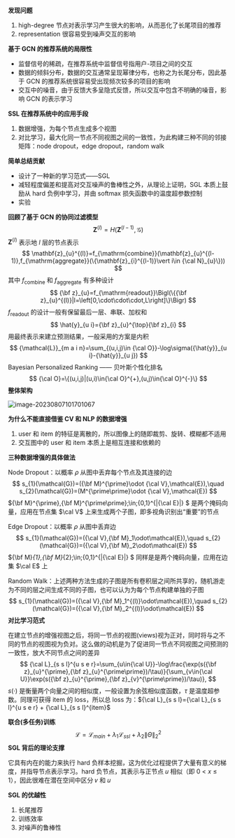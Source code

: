 **发现问题**

1. high-degree 节点对表示学习产生很大的影响，从而恶化了长尾项目的推荐
2. representation 很容易受到噪声交互的影响

**基于 GCN 的推荐系统的局限性**

- 监督信号的稀疏，在推荐系统中监督信号指用户-项目之间的交互
- 数据的倾斜分布，数据的交互通常呈现幂律分布，也称之为长尾分布，因此基于 GCN 的推荐系统很容易受出现频次较多的项目的影响
- 交互中的噪音，由于反馈大多呈隐式反馈，所以交互中包含不明确的噪音，影响 GCN 的表示学习

**SSL 在推荐系统中的应用手段**

1. 数据增强，为每个节点生成多个视图
2. 对比学习，最大化同一节点不同视图之间的一致性，为此构建三种不同的邻接矩阵：node dropout，edge dropout，random walk

**简单总结贡献**

- 设计了一种新的学习范式——SGL
- 减轻程度偏差和提高对交互噪声的鲁棒性之外，从理论上证明，SGL 本质上鼓励从 hard 负例中学习，并由 softmax 损失函数中的温度超参数控制
- 实验

**回顾了基于 GCN 的协同过滤模型**
$$
{\mathbf Z}^{\left(l\right)}={H}({\mathbf Z}^{\left(l-1\right)}, \mathcal G)
$$
${\mathbf Z}^{\left(l\right)}$ 表示地 $l$ 层的节点表示
$$
\mathbf{z}_{u}^{(l)}=f_{\mathrm{combine}}(\mathbf{z}_{u}^{(l-1)},f_{\mathrm{aggregate}}(\{\mathbf{z}_{i}^{(l-1)}\vert i\in {\cal N}_{u}\}))
$$
其中 $f_{\mathrm{combine}}$ 和 $f_{\mathrm{aggregate}}$ 有多种设计
$$
{\bf z}_{u}=f_{\mathrm{readout}}\Bigl(\{{\bf z}_{u}^{(l)}|l=\left[0,\cdot\cdot\cdot,L\right]\}\Bigr)
$$
$f_{\mathrm{readout}}$ 的设计一般有保留最后一层、串联、加权和
$$
\hat{y}_{u i}={\bf z}_{u}^{\top}{\bf z}_{i}
$$
用最终表示来建立预测结果，一般采用的方案是内积
$$
{\mathcal{L}}_{m a i n}=\sum_{(u,i,j)\in {\cal O}}-\log\sigma({\hat{y}}_{u i}-{\hat{y}}_{u j})
$$
Bayesian Personalized Ranking —— 贝叶斯个性化排名
$$
{\cal O}=\{(u,i,j)|(u,i)\in{\cal O}^{+},(u,j)\in{\cal O}^{-}\}
$$
**整体架构**

![image-20230807101701067](C:\Users\Asus\AppData\Roaming\Typora\typora-user-images\image-20230807101701067.png)

**为什么不能直接借鉴 CV 和 NLP 的数据增强**

1. user 和 item 的特征是离散的，所以图像上的随即裁剪、旋转、模糊都不适用
2. 交互图中的 user 和 item 本质上是相互连接和依赖的

**三种数据增强的具体做法**

Node Dropout：以概率 𝜌 从图中丢弃每个节点及其连接的边
$$
s_{1}(\mathcal{G})=({\bf M}^{\prime}\odot {\cal V},\mathcal{E}),\quad s_{2}(\mathcal{G})=(M^{\prime\prime}\odot {\cal V},\mathcal{E})
$$
${\bf M}^{\prime},{\bf M}^{\prime\prime}\;\in\;\{0,1\}^{|{\cal E}|} $ 是两个掩码向量，应用在节点集 $\cal V$ 上来生成两个子图，即多视角识别出“重要”的节点

Edge Dropout：以概率 𝜌 从图中丢弃边
$$
s_{1}(\mathcal{G})=({\cal V},{\bf M}_1\odot\mathcal{E}),\quad s_{2}(\mathcal{G})=({\cal V},{\bf M}_2\odot\mathcal{E})
$$
${\bf M}_{1},{\bf M}_{2}\;\in\;\{0,1\}^{|{\cal E}|} $ 同样是是两个掩码向量，应用在边集 $\cal E$ 上

Random Walk：上述两种方法生成的子图是所有卷积层之间所共享的，随机游走为不同的层之间生成不同的子图，也可以认为为每个节点构建单独的子图
$$
s_{1}(\mathcal{G})=({\cal V},{\bf M}_1^{(l)}\odot\mathcal{E}),\quad s_{2}(\mathcal{G})=({\cal V},{\bf M}_2^{(l)}\odot\mathcal{E})
$$
**对比学习范式**

在建立节点的增强视图之后，将同一节点的视图(views)视为正对，同时将与之不同的节点的视图视为负对。这么做的动机是为了促进同一节点不同视图之间预测的一致性，放大不同节点之间的差异
$$
{\cal L}_{s s l}^{u s e r}=\sum_{u\in{\cal U}}-\log\frac{\exp(s({\bf z}_{u}^{\prime},{\bf z}_{u}^{\prime\prime})/\tau)}{\sum_{v\in{\cal U}}\exp(s({\bf z}_{u}^{\prime},{\bf z}_{v}^{\prime\prime})/\tau)},
$$
$s(·)$ 是衡量两个向量之间的相似度，一般设置为余弦相似度函数，$\tau$ 是温度超参数。同理可获得 item 的 loss，所以总 loss 为：${\cal L}_{s s l}={\cal L}_{s s l}^{u s e r} + {\cal L}_{s s l}^{item}$

**联合(多任务)训练**
$$
{\mathcal{L}}={\mathcal{L}}_{m a i n}+\lambda_{1}{\mathcal{L}}_{s s l}+\lambda_{2}\left\|\Theta\right\|_{2}^{2}
$$
**SGL 背后的理论支撑**

它具有内在的能力来执行 hard 负样本挖掘，这为优化过程提供了大量有意义的梯度，并指导节点表示学习。hard 负节点，其表示与正节点 𝑢 相似（即 0 < 𝑥 ≤ 1），因此很难在潜在空间中区分 𝑣 和 𝑢

**SGL 的优越性**

1. 长尾推荐
2. 训练效率
3. 对噪声的鲁棒性